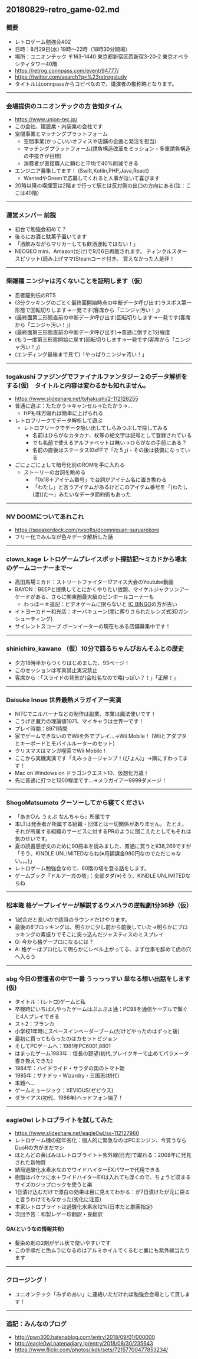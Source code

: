 20180829-retro_game-02.md
-----

### 概要

* レトロゲーム勉強会#02
* 日時：8月29日(水) 19時〜22時（18時30分開場）
* 場所：ユニオンテック 〒163-1440 東京都新宿区西新宿3-20-2 東京オペラシティタワー40階
* https://retrog.connpass.com/event/94777/
* https://twitter.com/search?q=%23retrogstudy
* タイトルはconnpassからコピペなので、講演者の敬称略となります。

-----

### 会場提供のユニオンテックの方	告知タイム

* https://www.union-tec.jp/
* この会社、建設業・内装業の会社です
* 空間事業とマッチングプラットフォーム
  * 空間事業(かっこいいオフィスや店舗の企画と発注を担当)
  * マッチングプラットフォーム(請負構造改革をミッション・多重請負構造の中抜きが目標)
  * 消費者が直接職人に頼むと平均で40%削減できる
* エンジニア募集してます！ (Swift,Kotlin,PHP,Java,React)
  * WantedやGreenで応募してくれると人事が泣いて喜びます
* 20時以降の喫煙室は2階まで行って駅とは反対側の出口の方向にある(注：ここは40階)

-----

### 運営メンバー	前説

* 初台で勉強会初めて？
* 後ろにお酒と駄菓子置いてます
* 「酒飲みながらマリカーしても飲酒運転ではない！」
* NEOGEO mini、Amazon(だけ)で9月6日再販されます。 ティンクルスタースピリット(読み上げママ)Steamコード付き。 買えなかった人是非！

-----

### 柴雑種	ニンジャは汚くないことを証明します（仮）

* 忍者龍剣伝のRTS
* (3分クッキングのごとく最終面開始時点の中断データ呼び出す)ラスボス第一形態で回転切りします→一発です(客席から「ニンジャ汚い！」)
* (最終面第二形態直前の中断データ呼び出す)回転切りします→一発です(客席から「ニンジャ汚い！」)
* (最終面第三形態直前の中断データ呼び出す)→普通に倒すと1分程度
* (もう一度第三形態開始に戻す)回転切りします→一発です(客席から「ニンジャ汚い！」)
* (エンディング最後まで見て)「やっぱりニンジャ汚い！」

-----

### togakushi	ファジングでファイナルファンタジー２のデータ解析をする(仮)　タイトルと内容は変わるかも知れません。

* https://www.slideshare.net/tohakushi/2-112126255
* 普通に遊ぶ：たたかう→キャンセル→たたかう→…
  * HPも味方殴れば簡単に上げられる
* レトロフリークでデータ解析して遊ぶ
  * レトロフリークでデータ吸い出してしらみつぶしで探してみる
    * 名前はひらがなカタカナ、杖等の絵文字は記号として登録されている
    * でも名前で使えるアルファベットは無い→ひらがなの手前にある？
    * 名前の直後はステータス(0xFFで「た５」)・その後は装備になっている
* ごにょごにょして暗号化前のROMを手に入れる
  * ストーリーの台詞を眺める
    * 「0x18＋アイテム番号」で台詞がアイテム名に置き換わる
    * 「わたし」と言うアイテムがあるけどこのアイテム番号を「[わたし(渡)]た〜」みたいなデータ節約術もあった

----

### NV	DOOMについてあれこれ

* https://speakerdeck.com/nvsofts/doomniguan-suruarekore
* フリー化でみんなが色々データ解析した話

----

### clown_kage	レトロゲームプレイスポット探訪記～ミカドから場末のゲームコーナーまで～

* 高田馬場ミカド：ストリートファイター17アイス大会のYoutube動画
* BAYON：BEEPと提携してとにかくやりたい放題、マイケルジャクソンアーケードがある、さらに関東圏最大級のピンボールコーナーも
  * わっほー☆追記：ビデオゲームに限らないと [IC BINGO](https://youtu.be/BiJ_58ib1BQ)の方が古い
* イトヨーカドー和光店：オーバキューン(闇に葬りさられたレンズ式3Dガンシューティング)
* サイレントスコープ ボーンイーターの現在もある店舗募集中です！

----

### shinichiro_kawano	（仮）10分で語るちゃんぴおんそふとの歴史

* 夕方18時半からつくりはじめました、93ページ！
* このセッションは写真禁止実況禁止
* 客席から：「スライドの背景が(会社名なので略)っぽい？！」「正解！」

----

### Daisuke Inoue	世界最熱メラガイアー実演

* NITCでニルバーナなどの制作は副業、本業は魔法使いです！
* こうげき魔力の理論値1071、マイキャラは世界一です！
* プレイ時間：8971時間
* 家でゲームできないのでWiiを外でプレイ…→Wii Mobile！ (Wiiとアダプタとキーボードとモバイルルーターのセット)
* クリスマスはマンガ喫茶でWii Mobile！
* ここから実機実演です「えみっきージャンプ！(ぴょん)」→隣にすわってます！
* Mac on Windows on ドラゴンクエスト10、仮想化万歳！
* 先に普通に打つと1200程度です…→メラガイアー9999ダメージ！

----

### ShogoMatsumoto	クーソーしてから寝てください

* 「あま○ん うぇぶ なんちゃら」所属です
* 本LTは発表者が所属する組織・団体とは一切関係がありません。 たとえ、それが所属する組織のサービスに対するPRのように聞こえたとしてもそれは気のせいです。
* 夏の読書感想文のために90冊本を読みました、普通に買うと¥38,269ですが「そう、KINDLE UNLIMITEDならね(※月額課金980円なのでただじゃない。。。)」
* レトロゲーム勉強会なので、60階の塔を登る話をします。
* ゲームブック「ドルアーガの塔」：全部タダ(※)そう、KINDLE UNLIMITEDならね

----

### 松本隆	格ゲープレイヤーが解説するウメハラの逆転劇1分36秒（仮）

* 1試合だと長いので該当のラウンドだけやります。
* 最後の6ブロッキングは、明らかに少し前から前後していた→明らかにブロッキングの素振りでそこに突っ込んだジャスティスのミスプレイ
* Q: 今から格ゲープロになるには？
* A: 格ゲーはプロ化して明らかにレベル上がってる、まず仕事を辞めて虎の穴へ入ろう

----

### sbg	今日の登壇者の中で一番 うっっっすい 単なる想い出話をします(仮)

* タイトル：(レトロ)ゲームと私
* 卒検時にいちばんやったゲームはぷよぷよ通：PC98を通信ケーブルで繋ぐと4人プレイできる
* スト2：ブランカ
* 小学校1年時にスペースインベーダーブーム(だけどやったのはずっと後)
* 最初に買ってもらったのはカセットビジョン
* そしてPCゲームへ：1981年PC6001,8801
* はまったゲーム1983年：信長の野望(初代,ブレイクキーで止めてパラメータ書き換えできた)
* 1984年：ハイドライド・サラダの国のトマト姫
* 1985年：ザナドゥ・Wizardry・三国志(初代)
* 本題へ…
* ゲームミュージック：XEVIOUS(ゼビウス)
* ダライアス(初代、1986年)ヘッドフォン端子！

----

### eagle0wl	レトロブライトを試してみた

* https://www.slideshare.net/eagle0wl/ss-112127960
* レトロゲーム機の経年劣化：個人的に緊急なのはPCエンジン、今買うならDuoRの方がまだマシ
* ほとんどの黄ばみはレトロブライト＋紫外線(日光)で取れる：2008年に発見された新物質
* 結局過酸化水素水なのでワイドハイターEXパワーで代用できる
* 樹脂はバケツに水＋ワイドハイターEXは入れても浮くので、ちょうど収まるサイズのジップロックを使うと楽
* 1日漬け込むだけで漂白の効果は目に見えてわかる：が7日漬けたが元に戻ると言うわけでもなかった(劣化に注意)
* 本家レトロブライトは過酸化水素水12%(日本だと劇薬指定)
* 次回予告：和製レゲー珍翻訳・良翻訳

#### QA(というなの情報共有)

* 髪染め剤の2剤がゲル状で使いやすいです
* この手順だと色ムラになるのはアルミホイルでくるむと裏にも紫外線当たります

-----

### クロージング！

* ユニオンテック「みずのあい」に連絡いただければ勉強会会場として貸します！

-----

### 追記：みんなのブログ

* http://pwn300.hatenablog.com/entry/2018/09/01/000000
* http://eagle0wl.hatenadiary.jp/entry/2018/08/30/235643
* https://www.flickr.com/photos/ikdk/sets/72157700477853234/
